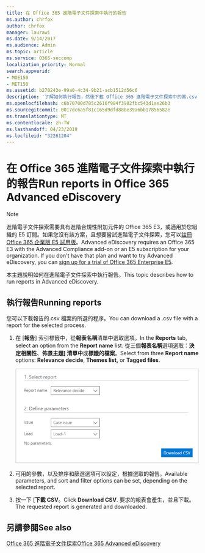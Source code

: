 ```yaml
---
title: 在 Office 365 進階電子文件探索中執行的報告
ms.author: chrfox
author: chrfox
manager: laurawi
ms.date: 9/14/2017
ms.audience: Admin
ms.topic: article
ms.service: O365-seccomp
localization_priority: Normal
search.appverid:
- MOE150
- MET150
ms.assetid: b270243e-99a0-4c34-9b21-acb1512d56c6
description: '了解如何執行報告，然後下載 Office 365 進階電子文件探索中的其.csv 檔案。  '
ms.openlocfilehash: c6b70700d785c2616f984f3902fbc543d1ae26b3
ms.sourcegitcommit: 0017dc6a5f81c165d9dfd88be39a6bb17856582e
ms.translationtype: MT
ms.contentlocale: zh-TW
ms.lasthandoff: 04/23/2019
ms.locfileid: "32261204"
---
```

# <a name="run-reports-in-office-365-advanced-ediscovery"></a><span data-ttu-id="e28e7-103">在 Office 365 進階電子文件探索中執行的報告</span><span class="sxs-lookup"><span data-stu-id="e28e7-103">Run reports in Office 365 Advanced eDiscovery</span></span>

> [!NOTE]
> <span data-ttu-id="e28e7-p101">進階電子文件探索需要具有進階合規性附加元件的 Office 365 E3，或適用於您組織的 E5 訂閱。如果您沒有該方案，且想要嘗試進階電子文件探索，您可以[註冊 Office 365 企業版 E5 試用版](https://go.microsoft.com/fwlink/p/?LinkID=698279)。</span><span class="sxs-lookup"><span data-stu-id="e28e7-p101">Advanced eDiscovery requires an Office 365 E3 with the Advanced Compliance add-on or an E5 subscription for your organization. If you don't have that plan and want to try Advanced eDiscovery, you can [sign up for a trial of Office 365 Enterprise E5](https://go.microsoft.com/fwlink/p/?LinkID=698279).</span></span> 
  
<span data-ttu-id="e28e7-106">本主題說明如何在進階電子文件探索中執行報告。</span><span class="sxs-lookup"><span data-stu-id="e28e7-106">This topic describes how to run reports in Advanced eDiscovery.</span></span>
  
## <a name="running-reports"></a><span data-ttu-id="e28e7-107">執行報告</span><span class="sxs-lookup"><span data-stu-id="e28e7-107">Running reports</span></span>

<span data-ttu-id="e28e7-108">您可以下載報告的.csv 檔案的所選的程序。</span><span class="sxs-lookup"><span data-stu-id="e28e7-108">You can download a .csv file with a report for the selected process.</span></span>
  
1. <span data-ttu-id="e28e7-109">在 [**報告**] 索引標籤中，從**報表名稱**清單中選取選項。</span><span class="sxs-lookup"><span data-stu-id="e28e7-109">In the **Reports** tab, select an option from the **Report name** list.</span></span> <span data-ttu-id="e28e7-110">從三個**報表名稱**選項選取：**決定相關性**、**佈景主題] 清單中**或**標籤的檔案**。</span><span class="sxs-lookup"><span data-stu-id="e28e7-110">Select from three **Report name** options: **Relevance decide**, **Themes list,** or **Tagged files**.</span></span>
    
    ![eDiscovery 分析報告](media/f16aee7a-508f-4acc-99bc-a2c8dec01312.png)
  
2. <span data-ttu-id="e28e7-112">可用的參數，以及排序和篩選選項可以設定，根據選取的報告。</span><span class="sxs-lookup"><span data-stu-id="e28e7-112">Available parameters, and sort and filter options can be set, depending on the selected report.</span></span> 
    
3. <span data-ttu-id="e28e7-113">按一下 [**下載 CSV**。</span><span class="sxs-lookup"><span data-stu-id="e28e7-113">Click **Download CSV**.</span></span> <span data-ttu-id="e28e7-114">要求的報表會產生，並且下載。</span><span class="sxs-lookup"><span data-stu-id="e28e7-114">The requested report is generated and downloaded.</span></span>
    
## <a name="see-also"></a><span data-ttu-id="e28e7-115">另請參閱</span><span class="sxs-lookup"><span data-stu-id="e28e7-115">See also</span></span>

[<span data-ttu-id="e28e7-116">Office 365 進階電子文件探索</span><span class="sxs-lookup"><span data-stu-id="e28e7-116">Office 365 Advanced eDiscovery</span></span>](office-365-advanced-ediscovery.md)


